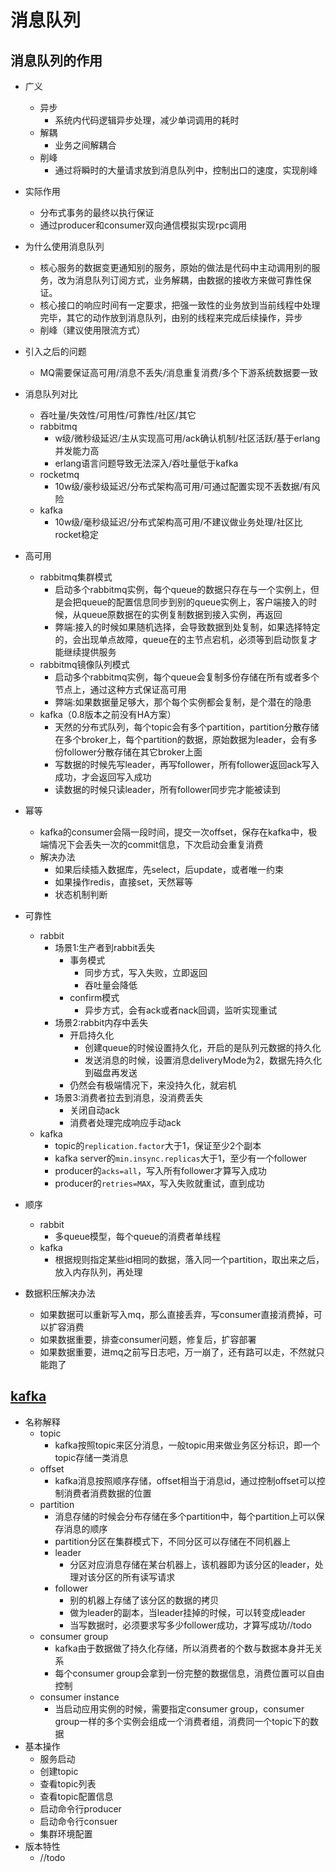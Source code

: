 # 消息队列
## 消息队列的作用
* 广义
    * 异步
        * 系统内代码逻辑异步处理，减少单词调用的耗时
    * 解耦
        * 业务之间解耦合
    * 削峰
        * 通过将瞬时的大量请求放到消息队列中，控制出口的速度，实现削峰
* 实际作用
    * 分布式事务的最终以执行保证
    * 通过producer和consumer双向通信模拟实现rpc调用
    
* 为什么使用消息队列
    * 核心服务的数据变更通知别的服务，原始的做法是代码中主动调用别的服务，改为消息队列订阅方式，业务解耦，由数据的接收方来做可靠性保证。
    * 核心接口的响应时间有一定要求，把强一致性的业务放到当前线程中处理完毕，其它的动作放到消息队列，由别的线程来完成后续操作，异步
    * 削峰（建议使用限流方式）
* 引入之后的问题
    * MQ需要保证高可用/消息不丢失/消息重复消费/多个下游系统数据要一致
* 消息队列对比
    * 吞吐量/失效性/可用性/可靠性/社区/其它
    * rabbitmq
        * w级/微秒级延迟/主从实现高可用/ack确认机制/社区活跃/基于erlang并发能力高
        * erlang语言问题导致无法深入/吞吐量低于kafka
    * rocketmq
        * 10w级/豪秒级延迟/分布式架构高可用/可通过配置实现不丢数据/有风险
    * kafka
        * 10w级/毫秒级延迟/分布式架构高可用/不建议做业务处理/社区比rocket稳定
* 高可用
    * rabbitmq集群模式
        * 启动多个rabbitmq实例，每个queue的数据只存在与一个实例上，但是会把queue的配置信息同步到别的queue实例上，客户端接入的时候，从queue原数据在的实例复制数据到接入实例，再返回
        * 弊端:接入的时候如果随机选择，会导致数据到处复制，如果选择特定的，会出现单点故障，queue在的主节点宕机，必须等到启动恢复才能继续提供服务
    * rabbitmq镜像队列模式
        * 启动多个rabbitmq实例，每个queue会复制多份存储在所有或者多个节点上，通过这种方式保证高可用
        * 弊端:如果数据量足够大，那个每个实例都会复制，是个潜在的隐患
    * kafka（0.8版本之前没有HA方案）
        * 天然的分布式队列，每个topic会有多个partition，partition分散存储在多个broker上，每个partition的数据，原始数据为leader，会有多份follower分散存储在其它broker上面
        * 写数据的时候先写leader，再写follower，所有follower返回ack写入成功，才会返回写入成功
        * 读数据的时候只读leader，所有follower同步完才能被读到
        
* 幂等
    * kafka的consumer会隔一段时间，提交一次offset，保存在kafka中，极端情况下会丢失一次的commit信息，下次启动会重复消费
    * 解决办法
        * 如果后续插入数据库，先select，后update，或者唯一约束
        * 如果操作redis，直接set，天然幂等
        * 状态机制判断
        
* 可靠性
    * rabbit
        * 场景1:生产者到rabbit丢失
            * 事务模式
                * 同步方式，写入失败，立即返回
                * 吞吐量会降低
            * confirm模式
                * 异步方式，会有ack或者nack回调，监听实现重试
        * 场景2:rabbit内存中丢失
            * 开启持久化
                * 创建queue的时候设置持久化，开启的是队列元数据的持久化
                * 发送消息的时候，设置消息deliveryMode为2，数据先持久化到磁盘再发送
            * 仍然会有极端情况下，来没持久化，就宕机
        * 场景3:消费者拉去到消息，没消费丢失
            * 关闭自动ack
            * 消费者处理完成响应手动ack
    * kafka
        * topic的`replication.factor`大于1，保证至少2个副本
        * kafka server的`min.insync.replicas`大于1，至少有一个follower
        * producer的`acks=all`，写入所有follower才算写入成功
        * producer的`retries=MAX`，写入失败就重试，直到成功

* 顺序
    * rabbit
        * 多queue模型，每个queue的消费者单线程
    * kafka
        * 根据规则指定某些id相同的数据，落入同一个partition，取出来之后，放入内存队列，再处理
        
* 数据积压解决办法
    * 如果数据可以重新写入mq，那么直接丢弃，写consumer直接消费掉，可以扩容消费
    * 如果数据重要，排查consumer问题，修复后，扩容部署
    * 如果数据重要，进mq之前写日志吧，万一崩了，还有路可以走，不然就只能跑了


## [kafka](http://kafka.apache.org/documentation/)
* 名称解释
    * topic
        * kafka按照topic来区分消息，一般topic用来做业务区分标识，即一个topic存储一类消息
    * offset
        * kafka消息按照顺序存储，offset相当于消息id，通过控制offset可以控制消费者消费数据的位置
    * partition
        * 消息存储的时候会分布存储在多个partition中，每个partition上可以保存消息的顺序
        * partition分区在集群模式下，不同分区可以存储在不同机器上
        * leader
            * 分区对应消息存储在某台机器上，该机器即为该分区的leader，处理对该分区的所有读写请求
        * follower
            * 别的机器上存储了该分区的数据的拷贝
            * 做为leader的副本，当leader挂掉的时候，可以转变成leader
            * 当写数据时，必须要求写多少follower成功，才算写成功//todo
    * consumer group
        * kafka由于数据做了持久化存储，所以消费者的个数与数据本身并无关系
        * 每个consumer group会拿到一份完整的数据信息，消费位置可以自由控制
    * consumer instance    
        * 当启动应用实例的时候，需要指定consumer group，consumer group一样的多个实例会组成一个消费者组，消费同一个topic下的数据
* 基本操作
    * 服务启动
    * 创建topic
    * 查看topic列表
    * 查看topic配置信息
    * 启动命令行producer
    * 启动命令行consuer
    * 集群环境配置
* 版本特性
    * //todo